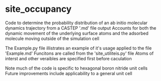 # site_occupancy

Code to determine the probability distribution of an ab initio molecular dynamics trajectory from a CASTEP '.md' file output
Accounts for both the dynamic movement of the underlying surface atoms and the adsorbed molecule moving outside of the simulation cell

The Example.py file illistrates an example of it's usage applied to the file 'Example.md'
Funcitons are called from the 'site_utiliteis.py' file
Atoms of interst and other veraibles are specified first before caculation 

Note much of the code is specific to hexagonal boron nitride unit cells
Future improvements include applicability to a general unit cell

